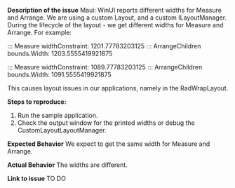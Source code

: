 **Description of the issue**
Maui: WinUI reports different widths for Measure and Arrange. 
We are using a custom Layout, and a custom ILayoutManager. During the lifecycle of the layout - we get different widths for Measure and Arrange.
For example:

::: Measure widthConstraint: 1201.77783203125
::: ArrangeChildren bounds.Width: 1203.5555419921875

::: Measure widthConstraint: 1089.77783203125
::: ArrangeChildren bounds.Width: 1091.5555419921875

This causes layout issues in our applications, namely in the RadWrapLayout.

**Steps to reproduce:**
1. Run the sample application.
2. Check the output window for the printed widths or debug the CustomLayoutLayoutManager.

**Expected Behavior**
We expect to get the same width for Measure and Arrange.

**Actual Behavior**
The widths are different.

**Link to issue**
TO DO
